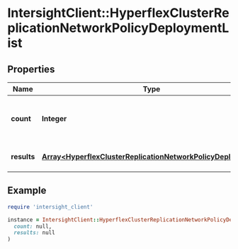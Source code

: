 # IntersightClient::HyperflexClusterReplicationNetworkPolicyDeploymentList

## Properties

| Name | Type | Description | Notes |
| ---- | ---- | ----------- | ----- |
| **count** | **Integer** | The total number of &#39;hyperflex.ClusterReplicationNetworkPolicyDeployment&#39; resources matching the request, accross all pages. The &#39;Count&#39; attribute is included when the HTTP GET request includes the &#39;$inlinecount&#39; parameter. | [optional] |
| **results** | [**Array&lt;HyperflexClusterReplicationNetworkPolicyDeployment&gt;**](HyperflexClusterReplicationNetworkPolicyDeployment.md) | The array of &#39;hyperflex.ClusterReplicationNetworkPolicyDeployment&#39; resources matching the request. | [optional] |

## Example

```ruby
require 'intersight_client'

instance = IntersightClient::HyperflexClusterReplicationNetworkPolicyDeploymentList.new(
  count: null,
  results: null
)
```

